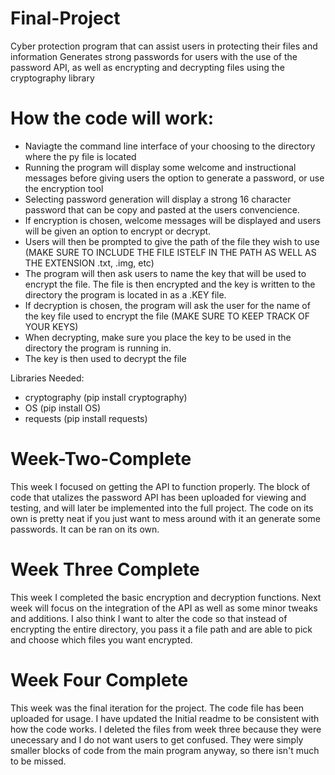 # Final-Project
Cyber protection program that can assist users in protecting their files and information
Generates strong passwords for users with the use of the password API, as well as encrypting and decrypting files using the cryptography library

# How the code will work:
- Naviagte the command line interface of your choosing to the directory where the py file is located
- Running the program will display some welcome and instructional messages before giving users the option to generate a password, or use the encryption tool
- Selecting password generation will display a strong 16 character password that can be copy and pasted at the users convencience.
- If encryption is chosen, welcome messages will be displayed and users will be given an option to encrypt or decrypt.
- Users will then be prompted to give the path of the file they wish to use (MAKE SURE TO INCLUDE THE FILE ISTELF IN THE PATH AS WELL AS THE EXTENSION .txt, .img, etc)
- The program will then ask users to name the key that will be used to encrypt the file. The file is then encrypted and the key is written to the directory the program is located in as a .KEY file.
- If decryption is chosen, the program will ask the user for the name of the key file used to encrypt the file (MAKE SURE TO KEEP TRACK OF YOUR KEYS)
- When decrypting, make sure you place the key to be used in the directory the program is running in. 
- The key is then used to decrypt the file
  
Libraries Needed:
- cryptography (pip install cryptography)
- OS (pip install OS)
- requests (pip install requests)

# Week-Two-Complete
This week I focused on getting the API to function properly. The block of code that utalizes the password API has been uploaded for viewing and testing, and will later be implemented into the full project.
The code on its own is pretty neat if you just want to mess around with it an generate some passwords. It can be ran on its own. 

# Week Three Complete
This week I completed the basic encryption and decryption functions. Next week will focus on the integration of the API as well as some minor tweaks and additions.
I also think I want to alter the code so that instead of encrypting the entire directory, you pass it a file path and are able to pick and choose which files you want encrypted.

# Week Four Complete
This week was the final iteration for the project. The code file has been uploaded for usage. I have updated the Initial readme to be consistent with how the code works. I deleted the files from week three because they were unecessary and I do not want users to get confused. They were simply smaller blocks of code from the main program anyway, so there isn't much to be missed.
